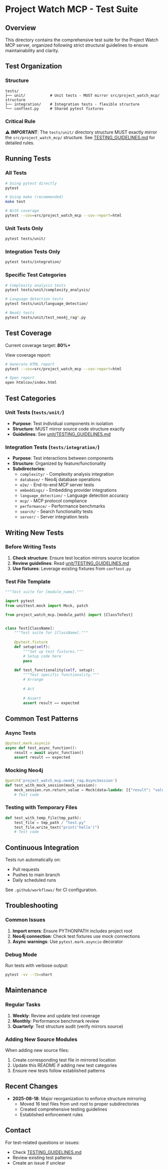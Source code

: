 # Project Watch MCP - Test Suite

## Overview

This directory contains the comprehensive test suite for the Project Watch MCP server, organized following strict structural guidelines to ensure maintainability and clarity.

## Test Organization

### Structure

```
tests/
├── unit/           # Unit tests - MUST mirror src/project_watch_mcp/ structure
├── integration/    # Integration tests - flexible structure
└── conftest.py     # Shared pytest fixtures
```

### Critical Rule

⚠️ **IMPORTANT**: The `tests/unit/` directory structure MUST exactly mirror the `src/project_watch_mcp/` structure. See [TESTING_GUIDELINES.md](unit/TESTING_GUIDELINES.md) for detailed rules.

## Running Tests

### All Tests
```bash
# Using pytest directly
pytest

# Using make (recommended)
make test

# With coverage
pytest --cov=src/project_watch_mcp --cov-report=html
```

### Unit Tests Only
```bash
pytest tests/unit/
```

### Integration Tests Only
```bash
pytest tests/integration/
```

### Specific Test Categories
```bash
# Complexity analysis tests
pytest tests/unit/complexity_analysis/

# Language detection tests
pytest tests/unit/language_detection/

# Neo4j tests
pytest tests/unit/test_neo4j_rag*.py
```

## Test Coverage

Current coverage target: **80%+**

View coverage report:
```bash
# Generate HTML report
pytest --cov=src/project_watch_mcp --cov-report=html

# Open report
open htmlcov/index.html
```

## Test Categories

### Unit Tests (`tests/unit/`)
- **Purpose**: Test individual components in isolation
- **Structure**: MUST mirror source code structure exactly
- **Guidelines**: See [unit/TESTING_GUIDELINES.md](unit/TESTING_GUIDELINES.md)

### Integration Tests (`tests/integration/`)
- **Purpose**: Test interactions between components
- **Structure**: Organized by feature/functionality
- **Subdirectories**:
  - `complexity/` - Complexity analysis integration
  - `database/` - Neo4j database operations
  - `e2e/` - End-to-end MCP server tests
  - `embeddings/` - Embedding provider integrations
  - `language_detection/` - Language detection accuracy
  - `mcp/` - MCP protocol compliance
  - `performance/` - Performance benchmarks
  - `search/` - Search functionality tests
  - `server/` - Server integration tests

## Writing New Tests

### Before Writing Tests

1. **Check structure**: Ensure test location mirrors source location
2. **Review guidelines**: Read [unit/TESTING_GUIDELINES.md](unit/TESTING_GUIDELINES.md)
3. **Use fixtures**: Leverage existing fixtures from `conftest.py`

### Test File Template

```python
"""Test suite for [module_name]."""

import pytest
from unittest.mock import Mock, patch

from project_watch_mcp.[module_path] import [ClassToTest]


class Test[ClassName]:
    """Test suite for [ClassName]."""
    
    @pytest.fixture
    def setup(self):
        """Set up test fixtures."""
        # Setup code here
        pass
    
    def test_functionality(self, setup):
        """Test specific functionality."""
        # Arrange
        
        # Act
        
        # Assert
        assert result == expected
```

## Common Test Patterns

### Async Tests
```python
@pytest.mark.asyncio
async def test_async_function():
    result = await async_function()
    assert result == expected
```

### Mocking Neo4j
```python
@patch('project_watch_mcp.neo4j_rag.AsyncSession')
def test_with_mock_session(mock_session):
    mock_session.run.return_value = Mock(data=lambda: [{"result": "value"}])
    # Test code
```

### Testing with Temporary Files
```python
def test_with_temp_file(tmp_path):
    test_file = tmp_path / "test.py"
    test_file.write_text("print('hello')")
    # Test code
```

## Continuous Integration

Tests run automatically on:
- Pull requests
- Pushes to main branch
- Daily scheduled runs

See `.github/workflows/` for CI configuration.

## Troubleshooting

### Common Issues

1. **Import errors**: Ensure PYTHONPATH includes project root
2. **Neo4j connection**: Check test fixtures use mock connections
3. **Async warnings**: Use `pytest.mark.asyncio` decorator

### Debug Mode

Run tests with verbose output:
```bash
pytest -vv --tb=short
```

## Maintenance

### Regular Tasks

1. **Weekly**: Review and update test coverage
2. **Monthly**: Performance benchmark review
3. **Quarterly**: Test structure audit (verify mirrors source)

### Adding New Source Modules

When adding new source files:
1. Create corresponding test file in mirrored location
2. Update this README if adding new test categories
3. Ensure new tests follow established patterns

## Recent Changes

- **2025-08-18**: Major reorganization to enforce structure mirroring
  - Moved 16 test files from unit root to proper subdirectories
  - Created comprehensive testing guidelines
  - Established enforcement rules

## Contact

For test-related questions or issues:
- Check [TESTING_GUIDELINES.md](unit/TESTING_GUIDELINES.md)
- Review existing test patterns
- Create an issue if unclear